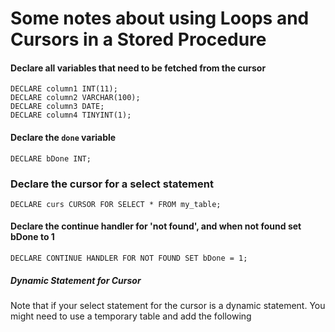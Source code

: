 # Some notes about using Loops and Cursors in a Stored Procedure

#### Declare all variables that need to be fetched from the cursor
```
DECLARE column1 INT(11);
DECLARE column2 VARCHAR(100);
DECLARE column3 DATE;
DECLARE column4 TINYINT(1);
```

#### Declare the `done` variable
```
DECLARE bDone INT;
```

### Declare the cursor for a select statement
```
DECLARE curs CURSOR FOR SELECT * FROM my_table;
```

#### Declare the continue handler for 'not found', and when not found set bDone to 1
```
DECLARE CONTINUE HANDLER FOR NOT FOUND SET bDone = 1;
```

  ##### Dynamic Statement for Cursor
  Note that if your select statement for the cursor is a dynamic statement. You might need to use a temporary table and add the following
  

